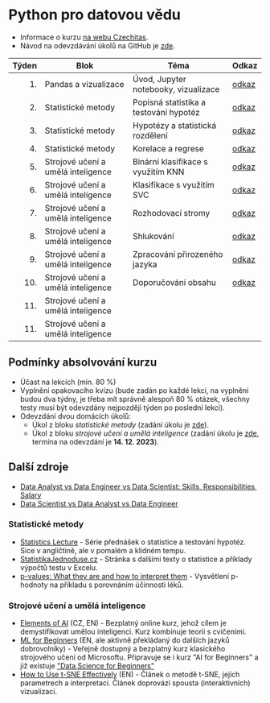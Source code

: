 # Python pro datovou vědu

* Informace o kurzu [na webu Czechitas](https://www.czechitas.cz/kurzy/python-pro-datovou-vedu).
* Návod na odevzdávání úkolů na GitHub je [zde](ukoly.md).

| Týden | Blok | Téma                                                             | Odkaz                   | 
|------:|---|---------------------------------------------------------------------|-------------------------|
|    1. | Pandas a vizualizace  | Úvod, Jupyter notebooky, vizualizace            | [odkaz](01/lekce.ipynb) | 
|    2. | Statistické metody  | Popisná statistika a testování hypotéz            | [odkaz](02/lekce.ipynb) |
|    3. | Statistické metody  | Hypotézy a statistická rozdělení                  | [odkaz](03/lekce.ipynb) |
|    4. | Statistické metody  | Korelace a regrese                                | [odkaz](04/lekce.ipynb) |
|    5. | Strojové učení a umělá inteligence | Binární klasifikace s využitím KNN | [odkaz](05/lekce.ipynb) |
|    6. | Strojové učení a umělá inteligence | Klasifikace s využitím SVC         | [odkaz](06/lekce.ipynb) |
|    7. | Strojové učení a umělá inteligence | Rozhodovací stromy                 | [odkaz](07/lekce.ipynb) |
|    8. | Strojové učení a umělá inteligence | Shlukování                         | [odkaz](08/lekce.ipynb) |
|    9. | Strojové učení a umělá inteligence | Zpracování přirozeného jazyka      | [odkaz](09/lekce.ipynb) |
|   10. | Strojové učení a umělá inteligence | Doporučování obsahu                | [odkaz](10/lekce.ipynb) |
|   11. | Strojové učení a umělá inteligence |                                    |                         |
|   11. | Strojové učení a umělá inteligence |                                    |                         |


## Podmínky absolvování kurzu

- Účast na lekcích (min. 80 %)
- Vyplnění opakovacího kvízu (bude zadán po každé lekci, na vyplnění budou dva týdny, je třeba mít správně alespoň 80 % otázek, všechny testy musí být odevzdány nejpozději týden po poslední lekci).
- Odevzdání dvou domácích úkolů:
  * Úkol z bloku *statistické metody* (zadání úkolu je [zde](ukoly.md)).
  * Úkol z bloku *strojové učení a umělá inteligence* (zadání úkolu je [zde](ukoly.md), termína na odevzdání je **14. 12. 2023**).


## Další zdroje

- [Data Analyst vs Data Engineer vs Data Scientist: Skills, Responsibilities, Salary](https://www.edureka.co/blog/data-analyst-vs-data-engineer-vs-data-scientist/)
- [Data Scientist vs Data Analyst vs Data Engineer](https://towardsdatascience.com/data-scientist-vs-data-analyst-vs-data-engineer-1e2514a36d41)

### Statistické metody

- [Statistics Lecture](https://www.youtube.com/watch?v=9FtHB7V14Fo&list=PL5102DFDC6790F3D0) - Série přednášek o
  statistice a testování hypotéz. Sice v angličtině, ale v pomalém a klidném tempu.
- [StatistikaJednoduse.cz](https://statistikajednoduse.cz/) - Stránka s dalšími texty o statistice a příklady výpočtů
testu v Excelu.
- [p-values: What they are and how to interpret them](https://www.youtube.com/watch?v=vemZtEM63GY) - Vysvětlení
p-hodnoty na příkladu s porovnáním účinnosti léků.

### Strojové učení a umělá inteligence

- [Elements of AI](https://www.elementsofai.cz/) (CZ, EN) - Bezplatný online kurz, jehož cílem je 
demystifikovat umělou inteligenci. Kurz kombinuje teorii s cvičeními.
- [ML for Beginners](https://github.com/microsoft/ML-For-Beginners) (EN, ale aktivně překládaný do dalších jazyků dobrovolníky) -
Veřejně dostupný a bezplatný kurz klasického strojového učení od Microsoftu. Připravuje se i kurz "AI for Beginners" a již existuje 
["Data Science for Beginners"](https://github.com/microsoft/Data-Science-For-Beginners) 
- [How to Use t-SNE Effectively](https://distill.pub/2016/misread-tsne/) (EN) - Článek o metodě t-SNE, jejích
parametrech a interpretaci. Článek doprovází spousta (interaktivních) vizualizací.

